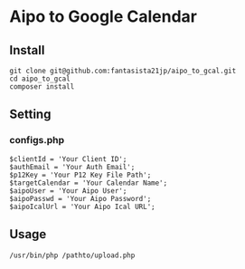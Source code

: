 # Aipo to Google Calendar

## Install

```
git clone git@github.com:fantasista21jp/aipo_to_gcal.git
cd aipo_to_gcal
composer install
```

## Setting

### configs.php

```
$clientId = 'Your Client ID';
$authEmail = 'Your Auth Email';
$p12Key = 'Your P12 Key File Path';
$targetCalendar = 'Your Calendar Name';
$aipoUser = 'Your Aipo User';
$aipoPasswd = 'Your Aipo Password';
$aipoIcalUrl = 'Your Aipo Ical URL';
```

## Usage

```
/usr/bin/php /pathto/upload.php
```
